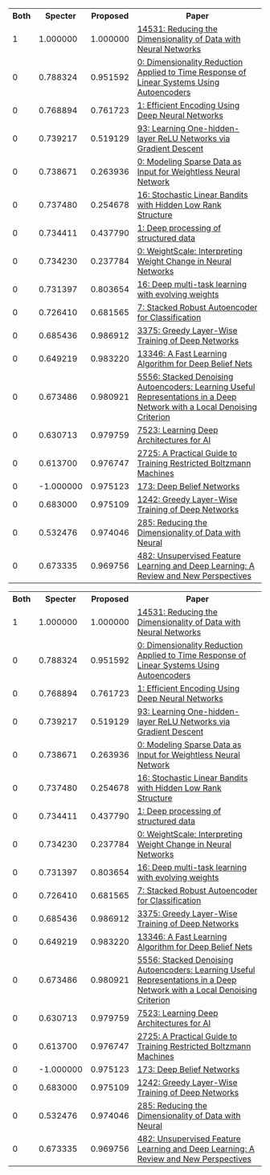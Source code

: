 <html><table><tr>
<th>Both</th>
<th>Specter</th>
<th>Proposed</th>
<th>Paper</th>
</tr>
<tr>
<td>1</td>
<td>1.000000</td>
<td>1.000000</td>
<td><a href="https://www.semanticscholar.org/paper/46eb79e5eec8a4e2b2f5652b66441e8a4c921c3e">14531: Reducing the Dimensionality of Data with Neural Networks</a></td>
</tr>
<tr>
<td>0</td>
<td>0.788324</td>
<td>0.951592</td>
<td><a href="https://www.semanticscholar.org/paper/2f7568e650d4313f6165a07985e385490a0790c1">0: Dimensionality Reduction Applied to Time Response of Linear Systems Using Autoencoders</a></td>
</tr>
<tr>
<td>0</td>
<td>0.768894</td>
<td>0.761723</td>
<td><a href="https://www.semanticscholar.org/paper/fbe4c45e46a9ebd34c3bc9c1024130efde962058">1: Efficient Encoding Using Deep Neural Networks</a></td>
</tr>
<tr>
<td>0</td>
<td>0.739217</td>
<td>0.519129</td>
<td><a href="https://www.semanticscholar.org/paper/397d70c77e3c8e16cd6d556472207fffdaa28564">93: Learning One-hidden-layer ReLU Networks via Gradient Descent</a></td>
</tr>
<tr>
<td>0</td>
<td>0.738671</td>
<td>0.263936</td>
<td><a href="https://www.semanticscholar.org/paper/8b3ac1b393f584d5df56055451582f4ed66db37a">0: Modeling Sparse Data as Input for Weightless Neural Network</a></td>
</tr>
<tr>
<td>0</td>
<td>0.737480</td>
<td>0.254678</td>
<td><a href="https://www.semanticscholar.org/paper/4a1fade6857ade3e4a014f7be745565fca3a8eec">16: Stochastic Linear Bandits with Hidden Low Rank Structure</a></td>
</tr>
<tr>
<td>0</td>
<td>0.734411</td>
<td>0.437790</td>
<td><a href="https://www.semanticscholar.org/paper/45d7d476363b0d69e9dd93c16bca296cec902420">1: Deep processing of structured data</a></td>
</tr>
<tr>
<td>0</td>
<td>0.734230</td>
<td>0.237784</td>
<td><a href="https://www.semanticscholar.org/paper/613cf0e5be68faf88f907fdf91ed57fa5045032d">0: WeightScale: Interpreting Weight Change in Neural Networks</a></td>
</tr>
<tr>
<td>0</td>
<td>0.731397</td>
<td>0.803654</td>
<td><a href="https://www.semanticscholar.org/paper/ad65d6b1c1342694cddd1ff3e07ce5183d908293">16: Deep multi-task learning with evolving weights</a></td>
</tr>
<tr>
<td>0</td>
<td>0.726410</td>
<td>0.681565</td>
<td><a href="https://www.semanticscholar.org/paper/d9fbdea61ad6cf991885d2a8448fab7c15aff8dd">7: Stacked Robust Autoencoder for Classification</a></td>
</tr>
<tr>
<td>0</td>
<td>0.685436</td>
<td>0.986912</td>
<td><a href="https://www.semanticscholar.org/paper/355d44f53428b1ac4fb2ab468d593c720640e5bd">3375: Greedy Layer-Wise Training of Deep Networks</a></td>
</tr>
<tr>
<td>0</td>
<td>0.649219</td>
<td>0.983220</td>
<td><a href="https://www.semanticscholar.org/paper/8978cf7574ceb35f4c3096be768c7547b28a35d0">13346: A Fast Learning Algorithm for Deep Belief Nets</a></td>
</tr>
<tr>
<td>0</td>
<td>0.673486</td>
<td>0.980921</td>
<td><a href="https://www.semanticscholar.org/paper/e2b7f37cd97a7907b1b8a41138721ed06a0b76cd">5556: Stacked Denoising Autoencoders: Learning Useful Representations in a Deep Network with a Local Denoising Criterion</a></td>
</tr>
<tr>
<td>0</td>
<td>0.630713</td>
<td>0.979759</td>
<td><a href="https://www.semanticscholar.org/paper/e60ff004dde5c13ec53087872cfcdd12e85beb57">7523: Learning Deep Architectures for AI</a></td>
</tr>
<tr>
<td>0</td>
<td>0.613700</td>
<td>0.976747</td>
<td><a href="https://www.semanticscholar.org/paper/e95d3934e51107da7610acd0b1bcb6551671f9f1">2725: A Practical Guide to Training Restricted Boltzmann Machines</a></td>
</tr>
<tr>
<td>0</td>
<td>-1.000000</td>
<td>0.975123</td>
<td><a href="https://www.semanticscholar.org/paper/f6f80f4d7af095a5dd8742f1a352c4d2dbc9b50d">173: Deep Belief Networks</a></td>
</tr>
<tr>
<td>0</td>
<td>0.683000</td>
<td>0.975109</td>
<td><a href="https://www.semanticscholar.org/paper/43c8a545f7166659e9e21c88fe234e0323855216">1242: Greedy Layer-Wise Training of Deep Networks</a></td>
</tr>
<tr>
<td>0</td>
<td>0.532476</td>
<td>0.974046</td>
<td><a href="https://www.semanticscholar.org/paper/c50dca78e97e335d362d6b991ae0e1448914e9a3">285: Reducing the Dimensionality of Data with Neural</a></td>
</tr>
<tr>
<td>0</td>
<td>0.673335</td>
<td>0.969756</td>
<td><a href="https://www.semanticscholar.org/paper/f8c8619ea7d68e604e40b814b40c72888a755e95">482: Unsupervised Feature Learning and Deep Learning: A Review and New Perspectives</a></td>
</tr>
</table></html>
<html><table><tr>
<th>Both</th>
<th>Specter</th>
<th>Proposed</th>
<th>Paper</th>
</tr>
<tr>
<td>1</td>
<td>1.000000</td>
<td>1.000000</td>
<td><a href="https://www.semanticscholar.org/paper/46eb79e5eec8a4e2b2f5652b66441e8a4c921c3e">14531: Reducing the Dimensionality of Data with Neural Networks</a></td>
</tr>
<tr>
<td>0</td>
<td>0.788324</td>
<td>0.951592</td>
<td><a href="https://www.semanticscholar.org/paper/2f7568e650d4313f6165a07985e385490a0790c1">0: Dimensionality Reduction Applied to Time Response of Linear Systems Using Autoencoders</a></td>
</tr>
<tr>
<td>0</td>
<td>0.768894</td>
<td>0.761723</td>
<td><a href="https://www.semanticscholar.org/paper/fbe4c45e46a9ebd34c3bc9c1024130efde962058">1: Efficient Encoding Using Deep Neural Networks</a></td>
</tr>
<tr>
<td>0</td>
<td>0.739217</td>
<td>0.519129</td>
<td><a href="https://www.semanticscholar.org/paper/397d70c77e3c8e16cd6d556472207fffdaa28564">93: Learning One-hidden-layer ReLU Networks via Gradient Descent</a></td>
</tr>
<tr>
<td>0</td>
<td>0.738671</td>
<td>0.263936</td>
<td><a href="https://www.semanticscholar.org/paper/8b3ac1b393f584d5df56055451582f4ed66db37a">0: Modeling Sparse Data as Input for Weightless Neural Network</a></td>
</tr>
<tr>
<td>0</td>
<td>0.737480</td>
<td>0.254678</td>
<td><a href="https://www.semanticscholar.org/paper/4a1fade6857ade3e4a014f7be745565fca3a8eec">16: Stochastic Linear Bandits with Hidden Low Rank Structure</a></td>
</tr>
<tr>
<td>0</td>
<td>0.734411</td>
<td>0.437790</td>
<td><a href="https://www.semanticscholar.org/paper/45d7d476363b0d69e9dd93c16bca296cec902420">1: Deep processing of structured data</a></td>
</tr>
<tr>
<td>0</td>
<td>0.734230</td>
<td>0.237784</td>
<td><a href="https://www.semanticscholar.org/paper/613cf0e5be68faf88f907fdf91ed57fa5045032d">0: WeightScale: Interpreting Weight Change in Neural Networks</a></td>
</tr>
<tr>
<td>0</td>
<td>0.731397</td>
<td>0.803654</td>
<td><a href="https://www.semanticscholar.org/paper/ad65d6b1c1342694cddd1ff3e07ce5183d908293">16: Deep multi-task learning with evolving weights</a></td>
</tr>
<tr>
<td>0</td>
<td>0.726410</td>
<td>0.681565</td>
<td><a href="https://www.semanticscholar.org/paper/d9fbdea61ad6cf991885d2a8448fab7c15aff8dd">7: Stacked Robust Autoencoder for Classification</a></td>
</tr>
<tr>
<td>0</td>
<td>0.685436</td>
<td>0.986912</td>
<td><a href="https://www.semanticscholar.org/paper/355d44f53428b1ac4fb2ab468d593c720640e5bd">3375: Greedy Layer-Wise Training of Deep Networks</a></td>
</tr>
<tr>
<td>0</td>
<td>0.649219</td>
<td>0.983220</td>
<td><a href="https://www.semanticscholar.org/paper/8978cf7574ceb35f4c3096be768c7547b28a35d0">13346: A Fast Learning Algorithm for Deep Belief Nets</a></td>
</tr>
<tr>
<td>0</td>
<td>0.673486</td>
<td>0.980921</td>
<td><a href="https://www.semanticscholar.org/paper/e2b7f37cd97a7907b1b8a41138721ed06a0b76cd">5556: Stacked Denoising Autoencoders: Learning Useful Representations in a Deep Network with a Local Denoising Criterion</a></td>
</tr>
<tr>
<td>0</td>
<td>0.630713</td>
<td>0.979759</td>
<td><a href="https://www.semanticscholar.org/paper/e60ff004dde5c13ec53087872cfcdd12e85beb57">7523: Learning Deep Architectures for AI</a></td>
</tr>
<tr>
<td>0</td>
<td>0.613700</td>
<td>0.976747</td>
<td><a href="https://www.semanticscholar.org/paper/e95d3934e51107da7610acd0b1bcb6551671f9f1">2725: A Practical Guide to Training Restricted Boltzmann Machines</a></td>
</tr>
<tr>
<td>0</td>
<td>-1.000000</td>
<td>0.975123</td>
<td><a href="https://www.semanticscholar.org/paper/f6f80f4d7af095a5dd8742f1a352c4d2dbc9b50d">173: Deep Belief Networks</a></td>
</tr>
<tr>
<td>0</td>
<td>0.683000</td>
<td>0.975109</td>
<td><a href="https://www.semanticscholar.org/paper/43c8a545f7166659e9e21c88fe234e0323855216">1242: Greedy Layer-Wise Training of Deep Networks</a></td>
</tr>
<tr>
<td>0</td>
<td>0.532476</td>
<td>0.974046</td>
<td><a href="https://www.semanticscholar.org/paper/c50dca78e97e335d362d6b991ae0e1448914e9a3">285: Reducing the Dimensionality of Data with Neural</a></td>
</tr>
<tr>
<td>0</td>
<td>0.673335</td>
<td>0.969756</td>
<td><a href="https://www.semanticscholar.org/paper/f8c8619ea7d68e604e40b814b40c72888a755e95">482: Unsupervised Feature Learning and Deep Learning: A Review and New Perspectives</a></td>
</tr>
</table></html>
